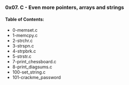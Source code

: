 ### 0x07. C - Even more pointers, arrays and strings

#### Table of Contents:
* 0-memset.c
* 1-memcpy.c
* 2-strchr.c
* 3-strspn.c
* 4-strpbrk.c
* 5-strstr.c
* 7-print_chessboard.c
* 8-print_diagsums.c
* 100-set_string.c
* 101-crackme_password
